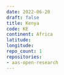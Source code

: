 ```yaml
---
date: 2022-06-20
draft: false
title: Kenya
code: KE
continent: Africa
latitude:
longitude:
repo_count: 1
repositories:
- aas-open-research
---
```



